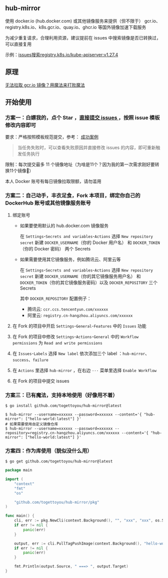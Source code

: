 ## hub-mirror

使用 docker.io (hub.docker.com) 或其他镜像服务来提供（但不限于） gcr.io、registry.k8s.io、k8s.gcr.io、quay.io、ghcr.io
等国外镜像加速下载服务

为减少重复请求，合理利用资源，建议提前在 issues 中搜索镜像是否已转换过，可以直接复用

示例：[issues搜索registry.k8s.io/kube-apiserver:v1.27.4](https://github.com/togettoyou/hub-mirror/issues?q=registry.k8s.io%2Fkube-apiserver%3Av1.27.4)

## 原理

[无法拉取 gcr.io 镜像？用魔法来打败魔法](https://mp.weixin.qq.com/s/Vt0FRTx1PsoYFdLa0QZzWw)


## 开始使用

### 方案一：白嫖我的，点个 Star ，[直接提交 issues ](https://github.com/togettoyou/hub-mirror/issues/new/choose)，按照 issue 模板修改内容即可

要求：严格按照模板规范提交，参考： [成功案例](https://github.com/togettoyou/hub-mirror/issues/948)

> 当任务失败时，可以查看失败原因并直接修改 issues 的内容，即可重新触发任务执行

限制：每次提交最多 11 个镜像地址（为啥是11个？因为我的第一次需求刚好要转换11个镜像🤣）

本人 Docker 账号有每日镜像拉取限额，请勿滥用

### 方案二：自己动手，丰衣足食，Fork 本项目，绑定你自己的 DockerHub 账号或其他镜像服务账号

1. 绑定账号

    - 如果要使用默认的 hub.docker.com 镜像服务

      在 `Settings`-`Secrets and variables`-`Actions` 选择 `New repository secret` 新建 `DOCKER_USERNAME`（你的 Docker
      用户名） 和 `DOCKER_TOKEN`（你的 Docker 密码） 两个 Secrets

    - 如果需要使用其它镜像服务，例如腾讯云、阿里云等

      在 `Settings`-`Secrets and variables`-`Actions` 选择 `New repository secret` 新建 `DOCKER_USERNAME`（你的其它镜像服务用户名）
      和 `DOCKER_TOKEN`（你的其它镜像服务密码）以及 `DOCKER_REPOSITORY` 三个 Secrets

      其中 `DOCKER_REPOSITORY` 配置例子：

        - 腾讯云: `ccr.ccs.tencentyun.com/xxxxxx`
        - 阿里云: `registry.cn-hangzhou.aliyuncs.com/xxxxxx`

2. 在 Fork 的项目中开启 `Settings`-`General`-`Features` 中的 `Issues` 功能

3. 在 Fork 的项目中修改 `Settings`-`Actions`-`General` 中的 `Workflow permissions` 为 `Read and write permissions`

4. 在 `Issues`-`Labels` 选择 `New label` 依次添加三个 label ：`hub-mirror`、`success`、`failure`

5. 在 `Actions` 里选择 `hub-mirror` ，在右边 `···` 菜单里选择 `Enable Workflow`

6. 在 Fork 的项目中提交 issues

### 方案三：已有魔法，支持本地使用（好像用不着）

```shell
$ go install github.com/togettoyou/hub-mirror@latest
```

```shell
$ hub-mirror --username=xxxxxx --password=xxxxxx --content='{ "hub-mirror": ["hello-world:latest"] }'
# 如果需要使用自定义镜像仓库
$ hub-mirror --username=xxxxxx --password=xxxxxx --repository=registry.cn-hangzhou.aliyuncs.com/xxxxxx --content='{ "hub-mirror": ["hello-world:latest"] }'
```

### 方案四：作为库使用（貌似没什么用）

```shell
$ go get github.com/togettoyou/hub-mirror@latest
```

```go
package main

import (
	"context"
	"fmt"
	"os"

	"github.com/togettoyou/hub-mirror/pkg"
)

func main() {
	cli, err := pkg.NewCli(context.Background(), "", "xxx", "xxx", os.Stdout)
	if err != nil {
		panic(err)
	}

	output, err := cli.PullTagPushImage(context.Background(), "hello-world:latest", "")
	if err != nil {
		panic(err)
	}

	fmt.Println(output.Source, " ===> ", output.Target)
}
```
